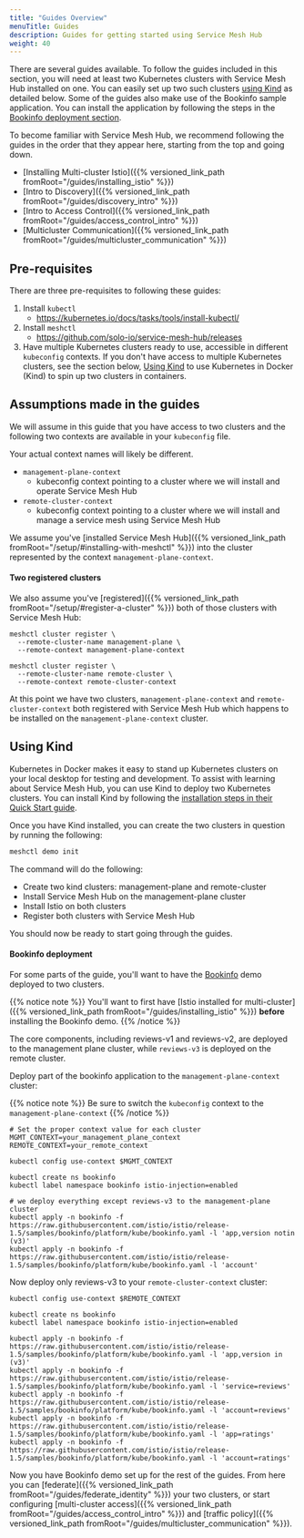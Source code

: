 ```yaml
---
title: "Guides Overview"
menuTitle: Guides
description: Guides for getting started using Service Mesh Hub
weight: 40
---
```


There are several guides available. To follow the guides included in this section, you will need at least two Kubernetes clusters with Service Mesh Hub installed on one. You can easily set up two such clusters [using Kind](#using-kind) as detailed below. Some of the guides also make use of the Bookinfo sample application. You can install the application by following the steps in the [Bookinfo deployment section](#bookinfo-deployment).

To become familiar with Service Mesh Hub, we recommend following the guides in the order that they appear here, starting from the top and going down.

* [Installing Multi-cluster Istio]({{% versioned_link_path fromRoot="/guides/installing_istio" %}})
* [Intro to Discovery]({{% versioned_link_path fromRoot="/guides/discovery_intro" %}})
* [Intro to Access Control]({{% versioned_link_path fromRoot="/guides/access_control_intro" %}})
* [Multicluster Communication]({{% versioned_link_path fromRoot="/guides/multicluster_communication" %}})

## Pre-requisites

There are three pre-requisites to following these guides:

1. Install `kubectl`
    - https://kubernetes.io/docs/tasks/tools/install-kubectl/
2. Install `meshctl`
    - https://github.com/solo-io/service-mesh-hub/releases
3. Have multiple Kubernetes clusters ready to use, accessible in different `kubeconfig` contexts. If you don't have access to multiple Kubernetes clusters, see the section below, [Using Kind](#using-kind) to use Kubernetes in Docker (Kind) to spin up two clusters in containers.


## Assumptions made in the guides

We will assume in this guide that you have access to two clusters and the following two contexts are available in your `kubeconfig` file. 

Your actual context names will likely be different.

* `management-plane-context`
    - kubeconfig context pointing to a cluster where we will install and operate Service Mesh Hub
* `remote-cluster-context`
    - kubeconfig context pointing to a cluster where we will install and manage a service mesh using Service Mesh Hub 

We assume you've [installed Service Mesh Hub]({{% versioned_link_path fromRoot="/setup/#installing-with-meshctl" %}}) into the cluster represented by the context `management-plane-context`.


#### Two registered clusters
We also assume you've [registered]({{% versioned_link_path fromRoot="/setup/#register-a-cluster" %}}) both of those clusters with Service Mesh Hub:


```shell
meshctl cluster register \
  --remote-cluster-name management-plane \
  --remote-context management-plane-context
```

```shell
meshctl cluster register \
  --remote-cluster-name remote-cluster \
  --remote-context remote-cluster-context
```

At this point we have two clusters, `management-plane-context` and `remote-cluster-context` both registered with Service Mesh Hub which happens to be installed on the `management-plane-context` cluster.

## Using Kind

Kubernetes in Docker makes it easy to stand up Kubernetes clusters on your local desktop for testing and development. To assist with learning about Service Mesh Hub, you can use Kind to deploy two Kubernetes clusters. You can install Kind by following the [installation steps in their Quick Start guide](https://kind.sigs.k8s.io/docs/user/quick-start/).

Once you have Kind installed, you can create the two clusters in question by running the following:

```bash
meshctl demo init
```

The command will do the following:

* Create two kind clusters: management-plane and remote-cluster
* Install Service Mesh Hub on the management-plane cluster
* Install Istio on both clusters
* Register both clusters with Service Mesh Hub

You should now be ready to start going through the guides.

#### Bookinfo deployment

For some parts of the guide, you'll want to have the [Bookinfo](https://istio.io/docs/examples/bookinfo/) demo deployed to two clusters. 

{{% notice note %}}
You'll want to first have [Istio installed for multi-cluster]({{% versioned_link_path fromRoot="/guides/installing_istio" %}}) **before** installing the Bookinfo demo. 
{{% /notice %}}

The core components, including reviews-v1 and reviews-v2, are deployed to the management plane cluster, while `reviews-v3` is deployed on the remote cluster.

Deploy part of the bookinfo application to the `management-plane-context` cluster:

{{% notice note %}}
Be sure to switch the `kubeconfig` context to the `management-plane-context`
{{% /notice %}}

```shell
# Set the proper context value for each cluster
MGMT_CONTEXT=your_management_plane_context
REMOTE_CONTEXT=your_remote_context

kubectl config use-context $MGMT_CONTEXT

kubectl create ns bookinfo
kubectl label namespace bookinfo istio-injection=enabled
​
# we deploy everything except reviews-v3 to the management-plane cluster
kubectl apply -n bookinfo -f https://raw.githubusercontent.com/istio/istio/release-1.5/samples/bookinfo/platform/kube/bookinfo.yaml -l 'app,version notin (v3)'
kubectl apply -n bookinfo -f https://raw.githubusercontent.com/istio/istio/release-1.5/samples/bookinfo/platform/kube/bookinfo.yaml -l 'account'
```

Now deploy only reviews-v3 to your `remote-cluster-context` cluster:

```shell
kubectl config use-context $REMOTE_CONTEXT

kubectl create ns bookinfo
kubectl label namespace bookinfo istio-injection=enabled
​
kubectl apply -n bookinfo -f  https://raw.githubusercontent.com/istio/istio/release-1.5/samples/bookinfo/platform/kube/bookinfo.yaml -l 'app,version in (v3)' 
kubectl apply -n bookinfo -f https://raw.githubusercontent.com/istio/istio/release-1.5/samples/bookinfo/platform/kube/bookinfo.yaml -l 'service=reviews' 
kubectl apply -n bookinfo -f https://raw.githubusercontent.com/istio/istio/release-1.5/samples/bookinfo/platform/kube/bookinfo.yaml -l 'account=reviews' 
kubectl apply -n bookinfo -f https://raw.githubusercontent.com/istio/istio/release-1.5/samples/bookinfo/platform/kube/bookinfo.yaml -l 'app=ratings' 
kubectl apply -n bookinfo -f https://raw.githubusercontent.com/istio/istio/release-1.5/samples/bookinfo/platform/kube/bookinfo.yaml -l 'account=ratings' 
```

Now you have Bookinfo demo set up for the rest of the guides. From here you can [federate]({{% versioned_link_path fromRoot="/guides/federate_identity" %}}) your two clusters, or start configuring [multi-cluster access]({{% versioned_link_path fromRoot="/guides/access_control_intro" %}}) and [traffic policy]({{% versioned_link_path fromRoot="/guides/multicluster_communication" %}}).
